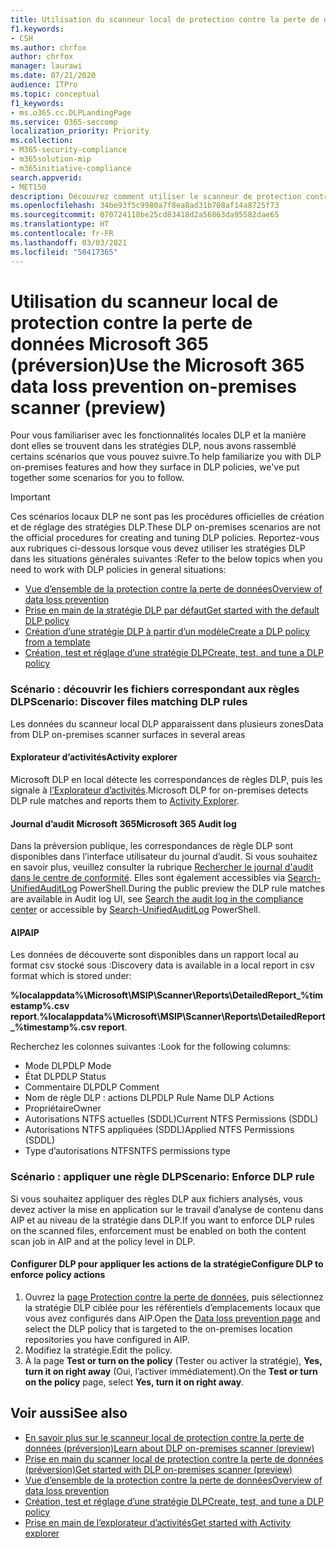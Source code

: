 ```yaml
---
title: Utilisation du scanneur local de protection contre la perte de données Microsoft 365 (préversion)
f1.keywords:
- CSH
ms.author: chrfox
author: chrfox
manager: laurawi
ms.date: 07/21/2020
audience: ITPro
ms.topic: conceptual
f1_keywords:
- ms.o365.cc.DLPLandingPage
ms.service: O365-seccomp
localization_priority: Priority
ms.collection:
- M365-security-compliance
- m365solution-mip
- m365initiative-compliance
search.appverid:
- MET150
description: Découvrez comment utiliser le scanneur de protection contre la perte de données Microsoft 365 en local pour analyser les données au repos, puis implémenter des actions de protection pour les partages de fichiers locaux, pour les dossiers locaux et les bibliothèques de documents SharePoint locales.
ms.openlocfilehash: 34be93f5c9980a7f8ea8ad31b708af14a8725f73
ms.sourcegitcommit: 070724118be25cd83418d2a56863da95582dae65
ms.translationtype: HT
ms.contentlocale: fr-FR
ms.lasthandoff: 03/03/2021
ms.locfileid: "50417365"
---
```

# <a name="use-the-microsoft-365-data-loss-prevention-on-premises-scanner-preview"></a><span data-ttu-id="a312f-103">Utilisation du scanneur local de protection contre la perte de données Microsoft 365 (préversion)</span><span class="sxs-lookup"><span data-stu-id="a312f-103">Use the Microsoft 365 data loss prevention on-premises scanner (preview)</span></span>

<span data-ttu-id="a312f-104">Pour vous familiariser avec les fonctionnalités locales DLP et la manière dont elles se trouvent dans les stratégies DLP, nous avons rassemblé certains scénarios que vous pouvez suivre.</span><span class="sxs-lookup"><span data-stu-id="a312f-104">To help familiarize you with DLP on-premises features and how they surface in DLP policies, we've put together some scenarios for you to follow.</span></span>

> [!IMPORTANT]
> <span data-ttu-id="a312f-105">Ces scénarios locaux DLP ne sont pas les procédures officielles de création et de réglage des stratégies DLP.</span><span class="sxs-lookup"><span data-stu-id="a312f-105">These DLP on-premises scenarios are not the official procedures for creating and tuning DLP policies.</span></span> <span data-ttu-id="a312f-106">Reportez-vous aux rubriques ci-dessous lorsque vous devez utiliser les stratégies DLP dans les situations générales suivantes :</span><span class="sxs-lookup"><span data-stu-id="a312f-106">Refer to the below topics when you need to work with DLP policies in general situations:</span></span>
>- [<span data-ttu-id="a312f-107">Vue d’ensemble de la protection contre la perte de données</span><span class="sxs-lookup"><span data-stu-id="a312f-107">Overview of data loss prevention</span></span>](data-loss-prevention-policies.md)
>- [<span data-ttu-id="a312f-108">Prise en main de la stratégie DLP par défaut</span><span class="sxs-lookup"><span data-stu-id="a312f-108">Get started with the default DLP policy</span></span>](get-started-with-the-default-dlp-policy.md)
>- [<span data-ttu-id="a312f-109">Création d’une stratégie DLP à partir d’un modèle</span><span class="sxs-lookup"><span data-stu-id="a312f-109">Create a DLP policy from a template</span></span>](create-a-dlp-policy-from-a-template.md)
>- [<span data-ttu-id="a312f-110">Création, test et réglage d’une stratégie DLP</span><span class="sxs-lookup"><span data-stu-id="a312f-110">Create, test, and tune a DLP policy</span></span>](create-test-tune-dlp-policy.md)

### <a name="scenario-discover-files-matching-dlp-rules"></a><span data-ttu-id="a312f-111">Scénario : découvrir les fichiers correspondant aux règles DLP</span><span class="sxs-lookup"><span data-stu-id="a312f-111">Scenario: Discover files matching DLP rules</span></span>

<span data-ttu-id="a312f-112">Les données du scanneur local DLP apparaissent dans plusieurs zones</span><span class="sxs-lookup"><span data-stu-id="a312f-112">Data from DLP on-premises scanner surfaces in several areas</span></span>

#### <a name="activity-explorer"></a><span data-ttu-id="a312f-113">Explorateur d’activités</span><span class="sxs-lookup"><span data-stu-id="a312f-113">Activity explorer</span></span>

 <span data-ttu-id="a312f-114">Microsoft DLP en local détecte les correspondances de règles DLP, puis les signale à [l’Explorateur d’activités](https://compliance.microsoft.com/dataclassification?viewid=activitiesexplorer).</span><span class="sxs-lookup"><span data-stu-id="a312f-114">Microsoft DLP for on-premises detects DLP rule matches and reports them to [Activity Explorer](https://compliance.microsoft.com/dataclassification?viewid=activitiesexplorer).</span></span> 
 
#### <a name="microsoft-365-audit-log"></a><span data-ttu-id="a312f-115">Journal d’audit Microsoft 365</span><span class="sxs-lookup"><span data-stu-id="a312f-115">Microsoft 365 Audit log</span></span>

<span data-ttu-id="a312f-116">Dans la préversion publique, les correspondances de règle DLP sont disponibles dans l’interface utilisateur du journal d’audit. Si vous souhaitez en savoir plus, veuillez consulter la rubrique [Rechercher le journal d'audit dans le centre de conformité](search-the-audit-log-in-security-and-compliance.md). Elles sont également accessibles via [Search-UnifiedAuditLog](https://docs.microsoft.com/powershell/module/exchange/search-unifiedauditlog?view=exchange-ps) PowerShell.</span><span class="sxs-lookup"><span data-stu-id="a312f-116">During the public preview the DLP rule matches are available in Audit log UI, see [Search the audit log in the compliance center](search-the-audit-log-in-security-and-compliance.md)  or accessible by [Search-UnifiedAuditLog](https://docs.microsoft.com/powershell/module/exchange/search-unifiedauditlog?view=exchange-ps) PowerShell.</span></span>

#### <a name="aip"></a><span data-ttu-id="a312f-117">AIP</span><span class="sxs-lookup"><span data-stu-id="a312f-117">AIP</span></span>

<span data-ttu-id="a312f-118">Les données de découverte sont disponibles dans un rapport local au format csv stocké sous :</span><span class="sxs-lookup"><span data-stu-id="a312f-118">Discovery data is available in a local report in csv format which is stored under:</span></span>

<span data-ttu-id="a312f-119">**%localappdata%\Microsoft\MSIP\Scanner\Reports\DetailedReport_%timestamp%.csv report**.</span><span class="sxs-lookup"><span data-stu-id="a312f-119">**%localappdata%\Microsoft\MSIP\Scanner\Reports\DetailedReport_%timestamp%.csv report**.</span></span>

 <span data-ttu-id="a312f-120">Recherchez les colonnes suivantes :</span><span class="sxs-lookup"><span data-stu-id="a312f-120">Look for the following columns:</span></span>
- <span data-ttu-id="a312f-121">Mode DLP</span><span class="sxs-lookup"><span data-stu-id="a312f-121">DLP Mode</span></span>
- <span data-ttu-id="a312f-122">État DLP</span><span class="sxs-lookup"><span data-stu-id="a312f-122">DLP Status</span></span>
- <span data-ttu-id="a312f-123">Commentaire DLP</span><span class="sxs-lookup"><span data-stu-id="a312f-123">DLP Comment</span></span>
- <span data-ttu-id="a312f-124">Nom de règle DLP : actions DLP</span><span class="sxs-lookup"><span data-stu-id="a312f-124">DLP Rule Name DLP Actions</span></span>
- <span data-ttu-id="a312f-125">Propriétaire</span><span class="sxs-lookup"><span data-stu-id="a312f-125">Owner</span></span>
- <span data-ttu-id="a312f-126">Autorisations NTFS actuelles (SDDL)</span><span class="sxs-lookup"><span data-stu-id="a312f-126">Current NTFS Permissions (SDDL)</span></span>
- <span data-ttu-id="a312f-127">Autorisations NTFS appliquées (SDDL)</span><span class="sxs-lookup"><span data-stu-id="a312f-127">Applied NTFS Permissions (SDDL)</span></span>
- <span data-ttu-id="a312f-128">Type d’autorisations NTFS</span><span class="sxs-lookup"><span data-stu-id="a312f-128">NTFS permissions type</span></span>
 
### <a name="scenario-enforce-dlp-rule"></a><span data-ttu-id="a312f-129">Scénario : appliquer une règle DLP</span><span class="sxs-lookup"><span data-stu-id="a312f-129">Scenario: Enforce DLP rule</span></span> 

<span data-ttu-id="a312f-130">Si vous souhaitez appliquer des règles DLP aux fichiers analysés, vous devez activer la mise en application sur le travail d’analyse de contenu dans AIP et au niveau de la stratégie dans DLP.</span><span class="sxs-lookup"><span data-stu-id="a312f-130">If you want to enforce DLP rules on the scanned files, enforcement must be enabled on both the content scan job in AIP and at the policy level in DLP.</span></span>


#### <a name="configure-dlp-to-enforce-policy-actions"></a><span data-ttu-id="a312f-131">Configurer DLP pour appliquer les actions de la stratégie</span><span class="sxs-lookup"><span data-stu-id="a312f-131">Configure DLP to enforce policy actions</span></span>

1. <span data-ttu-id="a312f-132">Ouvrez la [page Protection contre la perte de données](https://compliance.microsoft.com/datalossprevention?viewid=policies), puis sélectionnez la stratégie DLP ciblée pour les référentiels d’emplacements locaux que vous avez configurés dans AIP.</span><span class="sxs-lookup"><span data-stu-id="a312f-132">Open the [Data loss prevention page](https://compliance.microsoft.com/datalossprevention?viewid=policies) and select the DLP policy that is targeted to the on-premises location repositories you have configured in AIP.</span></span> 
2. <span data-ttu-id="a312f-133">Modifiez la stratégie.</span><span class="sxs-lookup"><span data-stu-id="a312f-133">Edit the policy.</span></span>
3. <span data-ttu-id="a312f-134">À la page **Test or turn on the policy** (Tester ou activer la stratégie), **Yes, turn it on right away** (Oui, l’activer immédiatement).</span><span class="sxs-lookup"><span data-stu-id="a312f-134">On the **Test or turn on the policy** page, select **Yes, turn it on right away**.</span></span> 

## <a name="see-also"></a><span data-ttu-id="a312f-135">Voir aussi</span><span class="sxs-lookup"><span data-stu-id="a312f-135">See also</span></span>

- [<span data-ttu-id="a312f-136">En savoir plus sur le scanneur local de protection contre la perte de données (préversion)</span><span class="sxs-lookup"><span data-stu-id="a312f-136">Learn about DLP on-premises scanner (preview)</span></span>](dlp-on-premises-scanner-learn.md)
- [<span data-ttu-id="a312f-137">Prise en main du scanner local de protection contre la perte de données (préversion)</span><span class="sxs-lookup"><span data-stu-id="a312f-137">Get started with  DLP on-premises scanner (preview)</span></span>](dlp-on-premises-scanner-get-started.md)
- [<span data-ttu-id="a312f-138">Vue d’ensemble de la protection contre la perte de données</span><span class="sxs-lookup"><span data-stu-id="a312f-138">Overview of data loss prevention</span></span>](data-loss-prevention-policies.md)
- [<span data-ttu-id="a312f-139">Création, test et réglage d’une stratégie DLP</span><span class="sxs-lookup"><span data-stu-id="a312f-139">Create, test, and tune a DLP policy</span></span>](create-test-tune-dlp-policy.md)
- [<span data-ttu-id="a312f-140">Prise en main de l’explorateur d’activités</span><span class="sxs-lookup"><span data-stu-id="a312f-140">Get started with Activity explorer</span></span>](data-classification-activity-explorer.md)
